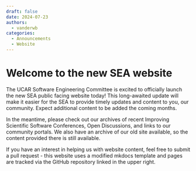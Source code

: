 ```yaml
---
draft: false 
date: 2024-07-23
authors:
  - vanderwb
categories:
  - Announcements
  - Website
---
```


# Welcome to the new SEA website

The UCAR Software Engineering Committee is excited to officially launch the new
SEA public facing website today! This long-awaited update will make it easier
for the SEA to provide timely updates and content to you, our community. Expect
additional content to be added the coming months.

In the meantime, please check out our archives of recent Improving Scientific
Software Conferences, Open Discussions, and links to our community portals. We
also have an archive of our old site available, so the content provided there is
still available.

If you have an interest in helping us with website content, feel free to submit
a pull request - this website uses a modified mkdocs template and pages are
tracked via the GitHub repository linked in the upper right.
